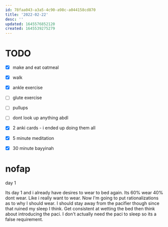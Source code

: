 ```yaml
---
id: 78faa043-a3a5-4c90-a98c-a044158cd870
title: '2022-02-22'
desc: ''
updated: 1645576852120
created: 1645539275279
---
```


# TODO

- [x] make and eat oatmeal
- [x] walk
- [x] ankle exercise
- [ ] glute exercise
- [ ] pullups
- [ ] dont look up anything abdl
- [x] 2 anki cards - i ended up doing them all

- [x] 5 minute meditation
- [x] 30 minute bayyinah


# nofap

day 1

Its day 1 and i already have desires to wear to bed again. Its 60% wear 40% dont wear. Like i really want to wear. Now I'm going to put rationalizations as to why I should wear. I should stay away from the pacifier though since that ruined my sleep I think. Get consistent at wetting the bed then think about introducing the paci. I don't actually need the paci to sleep so its a false requirement.
